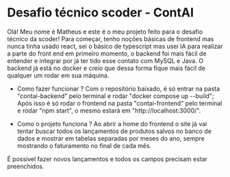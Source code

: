 # <h1>Desafio técnico scoder - ContAI</h1>
Olá! Meu nome é Matheus e este é o meu projeto feito para o desafio técnico da scoder!
Para começar, tenho noções básicas de frontend mas nunca tinha usado react, sei o básico de typescript mas usei IA para realizar a parte do front end em primeiro momento, o backend foi mais fácil de entender e integrar por já ter tido esse contato com MySQL e Java. O backend já está no docker e creio que dessa forma fique mais fácil de qualquer um rodar em sua máquina.

- Como fazer funcionar ?
Com o repositório baixado, é só entrar na pasta "contai-backend" pelo terminal e rodar "docker compose up --build";
Após isso é só rodar o frontend na pasta "contai-frontend" pelo terminal e rodar "npm start", o mesmo estará em "http://localhost:3000/".

- Como o projeto funciona ?
Ao abrir a home do frontend o site já vai tentar buscar todos os lançamentos de produtos salvos no banco de dados e mostrar em tabelas separadas por meses do ano, sempre mostrando o faturamento no final de cada mês.
<imagem>
É possível fazer novos lançamentos e todos os campos precisam estar preenchidos.


